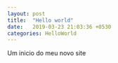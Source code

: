 ```yaml
---
layout: post
title:  "Hello world"
date:   2019-03-23 21:03:36 +0530
categories: HelloWorld
---
```

Um inicio do meu novo site